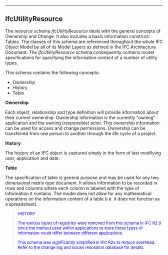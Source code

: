﻿___
## IfcUtilityResource
The resource schema _IfcUtilityResource_ deals with the general concepts of Ownership and Change. It also includes a basic information construct: Tables. The classes of this schema are referenced throughout the whole IFC Object Model by all of its Model Layers as defined in the IFC Architecture Document. The _IfcUtilityResource_ schema consequently contains model specifications for specifying the information content of a number of utility types.

This schema contains the following concepts:

* Ownership
* History
* Table

**Ownership**

Each object, relationship and type definition will provide information about their current ownership. Ownership information is the currently "owning" application and the owning (responsible) actor. This ownership information can be used for access and change permissions. Ownership can be transferred from one person to another through the life cycle of a project.

**History**

The history of an IFC object is captured simply in the form of last modifying user, application and date.

**Table**

The specification of table is general purpose and may be used for any two dimensional matrix type document. It allows information to be recorded in rows and columns where each column is labeled with the type of information it contains. The model does not allow for any mathematical operations on the information content of a table (i.e. it does not function as a spreadsheet).

> <font color="#0000FF" size="-1">HISTORY</font>
> 
> <font color="#0000FF" size="-1">The various types of registries were
		  removed from this schema in IFC R2.0 since the method used within applications
		  to store those types of information could differ between different
		  applications.</font>
> 
> <font color="#0000FF" size="-1">This schema was significantly
		  simplified in IFC R2x to reduce overhead. Refer to the change log and issues
		  resolution database for details.</font>
>
